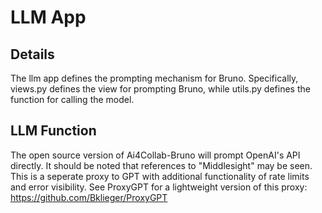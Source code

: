 # LLM App

## Details
The llm app defines the prompting mechanism for Bruno. Specifically, views.py defines the view for prompting Bruno, while utils.py defines the function for calling the model.

## LLM Function
The open source version of Ai4Collab-Bruno will prompt OpenAI's API directly. It should be noted that references to "Middlesight" may be seen. This is a seperate proxy to GPT with additional functionality of rate limits and error visibility. See ProxyGPT for a lightweight version of this proxy: https://github.com/Bklieger/ProxyGPT

